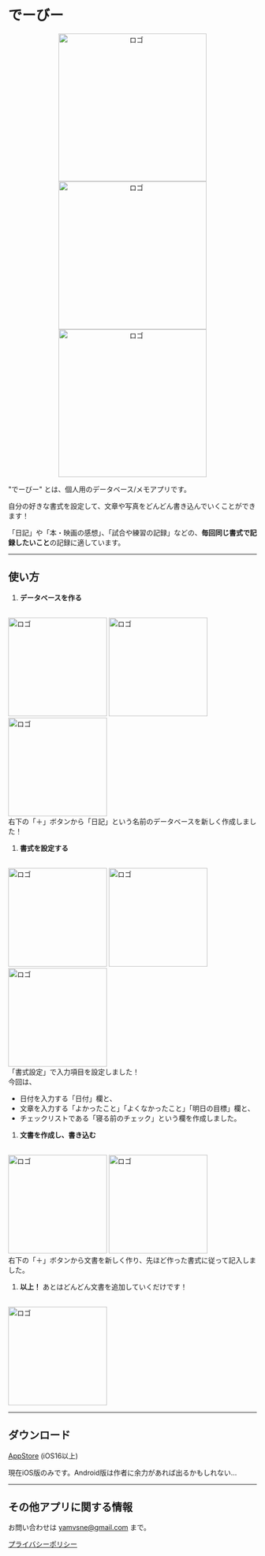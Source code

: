 # でーびー

<div align="center">
<img src="https://raw.githubusercontent.com/yamvsne/DeeBee/images/images/DeeBee_Logo.png" alt="ロゴ" width="300"/>
<img src="https://raw.githubusercontent.com/yamvsne/DeeBee/images/images/detail1-6.5.png" alt="ロゴ" height="300"/>
<img src="https://raw.githubusercontent.com/yamvsne/DeeBee/images/images/detail1-6.5.en.png" alt="ロゴ" height="300"/>
</div>

 "でーびー" とは、個人用のデータベース/メモアプリです。

自分の好きな書式を設定して、文章や写真をどんどん書き込んでいくことができます！

「日記」や「本・映画の感想」、「試合や練習の記録」などの、**毎回同じ書式で記録したいこと**の記録に適しています。

---

## 使い方

1. **データベースを作る**
<br /><br />
<img src="https://raw.githubusercontent.com/yamvsne/DeeBee/images/images/createDb0-6.5.mod.png" alt="ロゴ" width="200"/>
<img src="https://raw.githubusercontent.com/yamvsne/DeeBee/images/images/createDb1-6.5.png" alt="ロゴ" width="200"/>
<img src="https://raw.githubusercontent.com/yamvsne/DeeBee/images/images/createDb2-6.5.png" alt="ロゴ" width="200"/>
<br />
右下の「＋」ボタンから「日記」という名前のデータベースを新しく作成しました！

1. **書式を設定する**
<br /><br />
<img src="https://raw.githubusercontent.com/yamvsne/DeeBee/images/images/editSchema0-6.5.mod.png" alt="ロゴ" width="200"/>
<img src="https://raw.githubusercontent.com/yamvsne/DeeBee/images/images/editSchema1-6.5.png" alt="ロゴ" width="200"/>
<img src="https://raw.githubusercontent.com/yamvsne/DeeBee/images/images/editSchema2-6.5.png" alt="ロゴ" width="200"/>
<br />
「書式設定」で入力項目を設定しました！<br />
今回は、

- 日付を入力する「日付」欄と、
- 文章を入力する「よかったこと」「よくなかったこと」「明日の目標」欄と、
- チェックリストである「寝る前のチェック」という欄を作成しました。<br />

1. **文書を作成し、書き込む**
<br />
<img src="https://raw.githubusercontent.com/yamvsne/DeeBee/images/images/createRecord1-6.5.png" alt="ロゴ" width="200"/>
<img src="https://raw.githubusercontent.com/yamvsne/DeeBee/images/images/createRecord2-6.5.png" alt="ロゴ" width="200"/>
<br />
右下の「＋」ボタンから文書を新しく作り、先ほど作った書式に従って記入しました。

1. **以上！** あとはどんどん文書を追加していくだけです！
<br />
<img src="https://raw.githubusercontent.com/yamvsne/DeeBee/images/images/addRecord1-6.5.png" alt="ロゴ" width="200"/>

---

## ダウンロード

[AppStore](http://google.com) (iOS16以上)

現在iOS版のみです。Android版は作者に余力があれば出るかもしれない…

---

## その他アプリに関する情報

お問い合わせは yamvsne@gmail.com まで。

[プライバシーポリシー](https://yamvsne.github.io/DeeBee/PrivacyPolicy/en)
